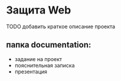 # Защита Web

TODO добавить краткое описание проекта

## папка documentation:
- задание на проект
- пояснительная записка
- презентация
